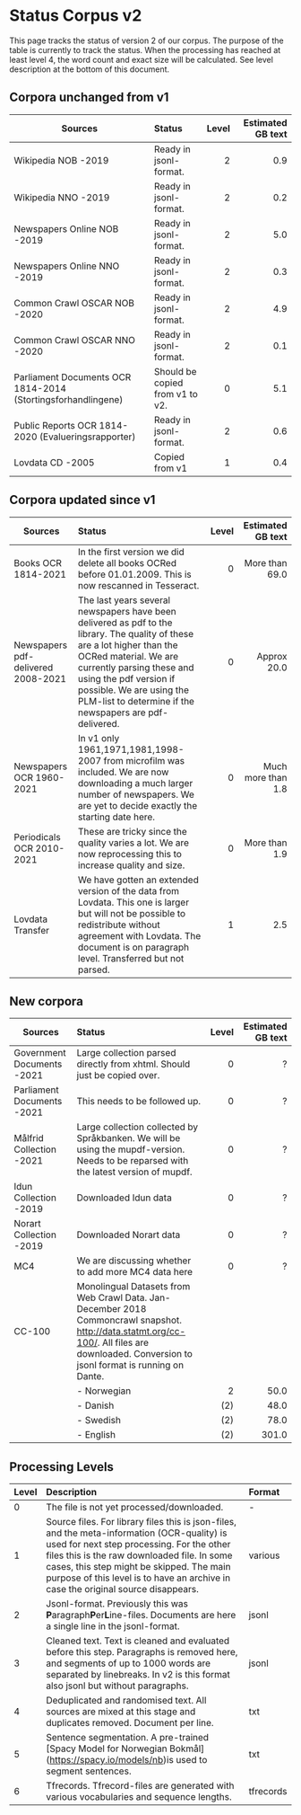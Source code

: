 # Status Corpus v2
This page tracks the status of version 2 of our corpus. The purpose of the table is currently to track the status. When the processing has reached at least level 4, the word count and exact size will be calculated. See level description at the bottom of this document.


## Corpora unchanged from v1
| Sources  |   Status | Level | Estimated GB text |
| -------- |   :-----|   -----:| -----:|
| Wikipedia NOB -2019  | Ready in jsonl-format. | 2| 0.9 |
| Wikipedia NNO -2019 | Ready in jsonl-format. | 2 | 0.2 |
| Newspapers Online NOB -2019 | Ready in jsonl-format. | 2 | 5.0 |
| Newspapers Online NNO -2019 |  Ready in jsonl-format.  | 2 | 0.3 |
| Common Crawl OSCAR NOB -2020 |  Ready in jsonl-format. | 2 | 4.9 |
| Common Crawl OSCAR NNO -2020 |  Ready in jsonl-format. | 2 | 0.1 |
| Parliament Documents OCR 1814-2014 (Stortingsforhandlingene)  |  Should be copied from v1 to v2. | 0 | 5.1 |
| Public Reports OCR 1814-2020 (Evalueringsrapporter) |  Ready in jsonl-format. |2 | 0.6 |
| Lovdata CD -2005 |  Copied from v1 | 1 | 0.4 |


## Corpora updated since v1
| Sources  |   Status | Level | Estimated GB text |
| -------- |   :-----|   -----:| -----:|
| Books OCR 1814-2021| In the first version we did delete all books OCRed before 01.01.2009. This is now rescanned in Tesseract.  | 0| More than 69.0 |
| Newspapers pdf-delivered 2008-2021| The last years several newspapers have been delivered as pdf to the library. The quality of these are a lot higher than the OCRed material. We are currently parsing these and using the pdf version if possible. We are using the PLM-list to determine if the newspapers are pdf-delivered. | 0 | Approx 20.0 |
| Newspapers OCR 1960-2021|  In v1 only 1961,1971,1981,1998-2007 from microfilm was included. We are now downloading a much larger number of newspapers. We are yet to decide exactly the starting date here. | 0| Much more than 1.8 |
| Periodicals OCR 2010-2021 |  These are tricky since the quality varies a lot. We are now reprocessing this to increase quality and size.  |0 | More than 1.9 |
| Lovdata Transfer |  We have gotten an extended version of the data from Lovdata. This one is larger but will not be possible to redistribute without agreement with Lovdata. The document is on paragraph level. Transferred but not parsed. | 1 | 2.5|


## New corpora
| Sources  |   Status | Level | Estimated GB text |
| -------- |   :-----|   -----:| -----:|
| Government Documents -2021  | Large collection parsed directly from xhtml. Should just be copied over.| 0| ? |
| Parliament Documents -2021  | This needs to be followed up. | 0| ? |
| Målfrid Collection -2021  | Large collection collected by Språkbanken. We will be using the mupdf-version. Needs to be reparsed with the latest version of mupdf.| 0| ? |
| Idun Collection -2019  | Downloaded Idun data| 0| ? |
| Norart Collection -2019  | Downloaded Norart data| 0| ? |
| MC4  | We are discussing whether to add more MC4 data here| 0| ? |
| CC-100 | Monolingual Datasets from Web Crawl Data. Jan-December 2018 Commoncrawl snapshot. http://data.statmt.org/cc-100/. All files are downloaded. Conversion to jsonl format is running on Dante. | |  |
|   | - Norwegian | 2| 50.0 |
|   | - Danish | (2) | 48.0  |
|   | - Swedish | (2) | 78.0  |
|   | - English | (2) | 301.0 |



## Processing Levels
| Level  |   Description | Format |
| -------- |   :-----|  :-----|
| 0 | The file is not yet processed/downloaded. | - | 
| 1 | Source files. For library files this is json-files, and the meta-information (OCR-quality) is used for next step processing. For the other files this is the raw downloaded file. In some cases, this step might be skipped. The main purpose of this level is to have an archive in case the original source disappears.| various |
| 2 | Jsonl-format. Previously this was **P**aragraph**P**er**L**ine-files. Documents are here a single line in the jsonl-format.| jsonl |
| 3 | Cleaned text. Text is cleaned and evaluated before this step. Paragraphs is removed here, and segments of up to 1000 words are separated by linebreaks. In v2 is this format also jsonl but without paragraphs.| jsonl |
| 4 | Deduplicated and randomised text. All sources are mixed at this stage and duplicates removed. Document per line.| txt |
| 5 | Sentence segmentation. A pre-trained [Spacy Model for Norwegian Bokmål] (https://spacy.io/models/nb)is used to segment sentences.| txt |
| 6 | Tfrecords. Tfrecord-files are generated with various vocabularies and sequence lengths.| tfrecords |


